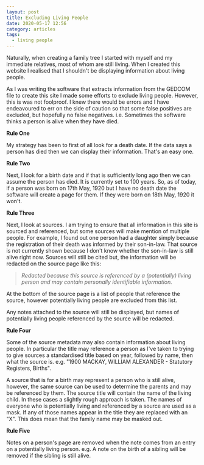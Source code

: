 ```yaml
---
layout: post
title: Excluding Living People
date: 2020-05-17 12:56
category: articles
tags:
  - living people
---
```


Naturally, when creating a family tree I started with myself and my immediate relatives, most of whom are still living. When I created this website I realised that I shouldn't be displaying information about living people. 

As I was writing the software that extracts information from the GEDCOM file to create this site I made some efforts to exclude living people. However, this is was not foolproof. I knew there would be errors and I have endeavoured to err on the side of caution so that some false positives are excluded, but hopefully no false negatives. i.e. Sometimes the software thinks a person is alive when they have died.

**Rule One**

My strategy has been to first of all look for a death date. If the data says a person has died then we can display their information. That's an easy one.

**Rule Two**

Next, I look for a birth date and if that is sufficiently long ago then we can assume the person has died. It is currently set to 100 years. So, as of today, if a person was born on 17th May, 1920 but I have no death date the software will create a page for them. If they were born on 18th May, 1920 it won't.

**Rule Three**

Next, I look at sources. I am trying to ensure that all information in this site is sourced and referenced, but some sources will make mention of multiple people. For example, I found out one person had a daughter simply because the registration of their death was informed by their son-in-law. That source is not currently shown because I don't know whether the son-in-law is still alive right now. Sources will still be cited but, the information will be redacted on the source page like this:

> _Redacted because this source is referenced by a (potentially) living person and may contain personally identifiable information._

At the bottom of the source page is a list of people that reference the source, however potentially living people are excluded from this list.

Any notes attached to the source will still be displayed, but names of potentially living people referenced by the source will be redacted.

**Rule Four**

Some of the source metadata may also contain information about living people. In particular the title may reference a person as I've taken to trying to give sources a standardised title based on year, followed by name, then what the source is. e.g. "1900 MACKAY, WILLIAM ALEXANDER - Statutory Registers, Births". 

A source that is for a birth may represent a person who is still alive, however, the same source can be used to determine the parents and may be referenced by them. The source title will contain the name of the living child. In these cases a slightly rough approach is taken. The names of everyone who is potentially living and referenced by a source are used as a mask. If any of those names appear in the title they are replaced with an "X". This does mean that the family name may be masked out.

**Rule Five**

Notes on a person's page are removed when the note comes from an entry on a potentially living person. e.g. A note on the birth of a sibling will be removed if the sibling is still alive.

